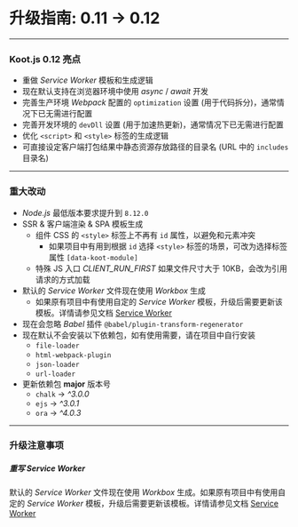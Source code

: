 # 升级指南: 0.11 -> 0.12

---

### Koot.js 0.12 亮点

-   重做 _Service Worker_ 模板和生成逻辑
-   现在默认支持在浏览器环境中使用 _async_ / _await_ 开发
-   完善生产环境 _Webpack_ 配置的 `optimization` 设置 (用于代码拆分)，通常情况下已无需进行配置
-   完善开发环境的 `devDll` 设置 (用于加速热更新)，通常情况下已无需进行配置
-   优化 `<script>` 和 `<style>` 标签的生成逻辑
-   可直接设定客户端打包结果中静态资源存放路径的目录名 (URL 中的 `includes` 目录名)

---

### 重大改动

-   _Node.js_ 最低版本要求提升到 `8.12.0`
-   SSR & 客户端渲染 & SPA 模板生成
    -   组件 CSS 的 `<style>` 标签上不再有 `id` 属性，以避免和元素冲突
        -   如果项目中有用到根据 `id` 选择 `<style>` 标签的场景，可改为选择标签属性 `[data-koot-module]`
    -   特殊 JS 入口 _CLIENT_RUN_FIRST_ 如果文件尺寸大于 10KB，会改为引用请求的方式加载
-   默认的 _Service Worker_ 文件现在使用 _Workbox_ 生成
    -   如果原有项目中有使用自定的 _Service Worker_ 模板，升级后需要更新该模板。详情请参见文档 [Service Worker](https://koot.js.org/#/pwa)
-   现在会忽略 _Babel_ 插件 `@babel/plugin-transform-regenerator`
-   现在默认不会安装以下依赖包，如有使用需要，请在项目中自行安装
    -   `file-loader`
    -   `html-webpack-plugin`
    -   `json-loader`
    -   `url-loader`
-   更新依赖包 **major** 版本号
    -   `chalk` -> _^3.0.0_
    -   `ejs` -> _^3.0.1_
    -   `ora` -> _^4.0.3_

---

### 升级注意事项

##### 重写 _Service Worker_

默认的 _Service Worker_ 文件现在使用 _Workbox_ 生成。如果原有项目中有使用自定的 _Service Worker_ 模板，升级后需要更新该模板。详情请参见文档 [Service Worker](https://koot.js.org/#/pwa)
